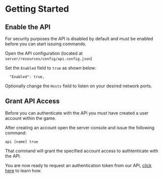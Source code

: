 # Getting Started


## Enable the API
For security purposes the API is disabled by default and must be enabled before you can start issuing commands.

Open the API configuration (located at `server/resources/config/api.config.json`)

Set the `Enabled` field to `true` as shown below:
```
  "Enabled": true,
```

Optionally change the `Hosts` field to listen on your desired network ports.


## Grant API Access
Before you can authenticate with the API you must have created a user account within the game.

After creating an account open the server console and issue the following command:
```
api [name] true
```

That command will grant the specified account access to authtenticate with the API.

You are now ready to request an authentication token from our API, [click here](../endpoints/authentication.md) to learn how.

